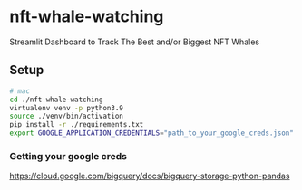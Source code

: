 # nft-whale-watching
Streamlit Dashboard to Track The Best and/or Biggest NFT Whales


## Setup 
```sh
# mac
cd ./nft-whale-watching
virtualenv venv -p python3.9
source ./venv/bin/activation
pip install -r ./requirements.txt
export GOOGLE_APPLICATION_CREDENTIALS="path_to_your_google_creds.json"
```

### Getting your google creds
https://cloud.google.com/bigquery/docs/bigquery-storage-python-pandas
